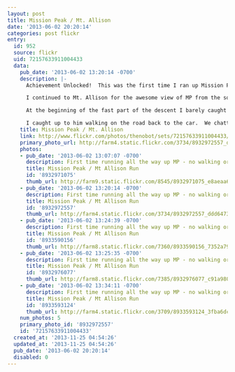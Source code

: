 ```yaml
---
layout: post
title: Mission Peak / Mt. Allison
date: '2013-06-02 20:20:14'
categories: post flickr
entry:
  id: 952
  source: flickr
  uid: 72157633911004433
  data:
    pub_date: '2013-06-02 13:20:14 -0700'
    description: |-
      Achievement Unlocked!  This was the first time I ran up Mission Peak without stopping or walking.  It ended up being a minute slower than my prior &quot;run and fast walk combo&quot; ascent, but perhaps there is a future of more speed?

      I continued to Mt. Allison for the awesome view of MP from the south, then descended as it got dark.

      At the beginning of the fast part of the descent I barely caught up with another runner.  He was going fast, but I was a tiny bit faster in that section.  We exchanged greetings as I went by.  The trail got steeper, and I could hear him catching up.  I wasn't going to go any faster, so I told him &quot;go get it!&quot; and he disappeared down the hill in front of me.

      I caught up to him walking on the road back to the car.  We chatted for a bit about MP and running and O50K and went on our separate ways.
    title: Mission Peak / Mt. Allison
    link: http://www.flickr.com/photos/thenobot/sets/72157633911004433/
    primary_photo_url: http://farm4.static.flickr.com/3734/8932972557_ddd64733e4_m.jpg
    photos:
    - pub_date: '2013-06-02 13:07:07 -0700'
      description: First time running all the way up MP - no walking or stopping.
      title: Mission Peak / Mt Allison Run
      id: '8932971075'
      thumb_url: http://farm9.static.flickr.com/8545/8932971075_e8aeaa62f9_s.jpg
    - pub_date: '2013-06-02 13:20:14 -0700'
      description: First time running all the way up MP - no walking or stopping.
      title: Mission Peak / Mt Allison Run
      id: '8932972557'
      thumb_url: http://farm4.static.flickr.com/3734/8932972557_ddd64733e4_s.jpg
    - pub_date: '2013-06-02 13:24:39 -0700'
      description: First time running all the way up MP - no walking or stopping.
      title: Mission Peak / Mt Allison Run
      id: '8933590156'
      thumb_url: http://farm8.static.flickr.com/7360/8933590156_7352a79f3b_s.jpg
    - pub_date: '2013-06-02 13:25:35 -0700'
      description: First time running all the way up MP - no walking or stopping.
      title: Mission Peak / Mt Allison Run
      id: '8932976077'
      thumb_url: http://farm8.static.flickr.com/7385/8932976077_c91a980bf9_s.jpg
    - pub_date: '2013-06-02 13:34:11 -0700'
      description: First time running all the way up MP - no walking or stopping.
      title: Mission Peak / Mt Allison Run
      id: '8933593124'
      thumb_url: http://farm4.static.flickr.com/3709/8933593124_3fba6dc247_s.jpg
    num_photos: 5
    primary_photo_id: '8932972557'
    id: '72157633911004433'
  created_at: '2013-11-25 04:54:26'
  updated_at: '2013-11-25 04:54:26'
  pub_date: '2013-06-02 20:20:14'
  disabled: 0
---
```

